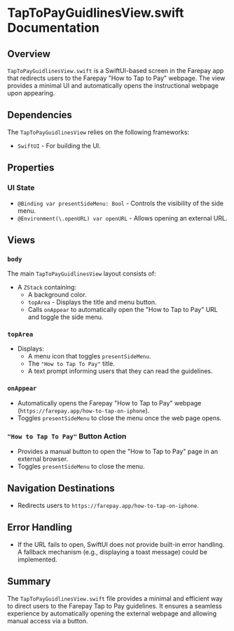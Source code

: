 # TapToPayGuidlinesView.swift Documentation

## Overview
`TapToPayGuidlinesView.swift` is a SwiftUI-based screen in the Farepay app that redirects users to the Farepay "How to Tap to Pay" webpage. The view provides a minimal UI and automatically opens the instructional webpage upon appearing.

## Dependencies
The `TapToPayGuidlinesView` relies on the following frameworks:
- `SwiftUI` - For building the UI.

## Properties

### UI State
- `@Binding var presentSideMenu: Bool` - Controls the visibility of the side menu.
- `@Environment(\.openURL) var openURL` - Allows opening an external URL.

## Views

### `body`
The main `TapToPayGuidlinesView` layout consists of:
- A `ZStack` containing:
  - A background color.
  - `topArea` - Displays the title and menu button.
  - Calls `onAppear` to automatically open the "How to Tap to Pay" URL and toggle the side menu.

### `topArea`
- Displays:
  - A menu icon that toggles `presentSideMenu`.
  - The `"How to Tap To Pay"` title.
  - A text prompt informing users that they can read the guidelines.

### `onAppear`
- Automatically opens the Farepay "How to Tap to Pay" webpage (`https://farepay.app/how-to-tap-on-iphone`).
- Toggles `presentSideMenu` to close the menu once the web page opens.

### `"How to Tap To Pay"` Button Action
- Provides a manual button to open the "How to Tap to Pay" page in an external browser.
- Toggles `presentSideMenu` to close the menu.

## Navigation Destinations
- Redirects users to `https://farepay.app/how-to-tap-on-iphone`.

## Error Handling
- If the URL fails to open, SwiftUI does not provide built-in error handling. A fallback mechanism (e.g., displaying a toast message) could be implemented.

## Summary
The `TapToPayGuidlinesView.swift` file provides a minimal and efficient way to direct users to the Farepay Tap to Pay guidelines. It ensures a seamless experience by automatically opening the external webpage and allowing manual access via a button.


